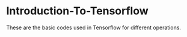 # Introduction-To-Tensorflow
These are the basic codes used in Tensorflow for different operations.
